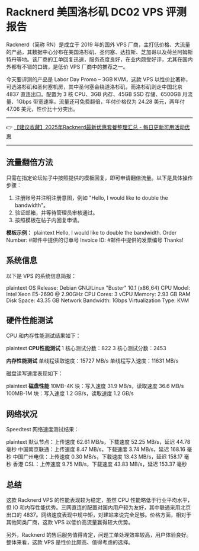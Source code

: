 # Racknerd 美国洛杉矶 DC02 VPS 评测报告

Racknerd（简称 RN）是成立于 2019 年的国外 VPS 厂商，主打低价格、大流量的产品，其数据中心分布在美国洛杉矶、圣何塞、达拉斯、芝加哥以及荷兰阿姆斯特丹等地。该厂商的工单回复迅速，服务态度良好，在业内颇受好评，尤其在国内外都有不错的口碑，是低价 VPS 厂商中的推荐之一。

今天要评测的产品是 Labor Day Promo – 3GB KVM，这款 VPS 以性价比著称，可选洛杉矶和圣何塞机房，其中圣何塞会绕道洛杉矶，而洛杉矶则走中国北京 4837 直连出口。配置为 3 核 CPU、3GB 内存、45GB SSD 存储、6500GB 月流量、1Gbps 带宽速率。流量还可免费翻倍，年付价格仅为 24.28 美元，两年付 47.06 美元，性价比十分突出。

---

👉 [【建议收藏】2025年Racknerd最新优惠套餐整理汇总 - 每日更新可用活动优惠](https://bit.ly/Rack_Nerd)

---

## 流量翻倍方法

只需在指定论坛帖子中按照提供的模板回复，即可申请翻倍流量。以下是具体操作步骤：

1. 注册账号并注明注册意图，例如 "Hello, I would like to double the bandwidth"。
2. 验证邮箱，并等待管理员审核通过。
3. 按照模板在帖子内回复申请。

**模板示例：**
plaintext
Hello, I would like to double the bandwidth.
Order Number: #邮件中提供的订单号
Invoice ID:   #邮件中提供的发票编号
Thanks!


## 系统信息

以下是 VPS 的系统信息简报：

plaintext
OS Release: Debian GNU/Linux "Buster" 10.1 (x86_64)
CPU Model: Intel Xeon E5-2690 @ 2.90GHz
CPU Cores: 3 vCPU
Memory: 2.93 GB RAM
Disk Space: 43.35 GB
Network Bandwidth: 1Gbps
Virtualization Type: KVM


## 硬件性能测试

CPU 和内存性能测试结果如下：

plaintext
**CPU性能测试**
1 核心测试分数：822
3 核心测试分数：2453

**内存性能测试**
单线程读取速度：15727 MB/s
单线程写入速度：11631 MB/s


磁盘读写速度表现如下：

plaintext
**磁盘性能**
10MB-4K 块：写入速度 31.9 MB/s，读取速度 36.6 MB/s
100MB-1M 块：写入速度 1.2 GB/s，读取速度 1.2 GB/s


## 网络状况

Speedtest 网络速度测试结果：

plaintext
默认节点：上传速度 62.61 MB/s，下载速度 52.25 MB/s，延迟 44.78 毫秒
中国南京联通：上传速度 8.47 MB/s，下载速度 3.74 MB/s，延迟 168.16 毫秒
中国广州电信：上传速度 0.30 MB/s，下载速度 13.43 MB/s，延迟 158.17 毫秒
香港 CSL：上传速度 9.75 MB/s，下载速度 43.83 MB/s，延迟 153.37 毫秒


## 总结

这款 Racknerd VPS 的性能表现较为稳定，虽然 CPU 性能略低于行业平均水平，但 IO 和内存性能优秀。三网直连的配置对国内用户较为友好，其中联通采用北京出口的 4837。网络速度表现中规中矩，对建站来说完全足够。价格方面，相对于其他同类厂商，这款 VPS 以低价高流量赢得较大优势。

另外，Racknerd 的售后服务值得肯定，问题工单处理效率较高，用户体验良好。整体来看，这款 VPS 是性价比颇高、值得考虑的选择。